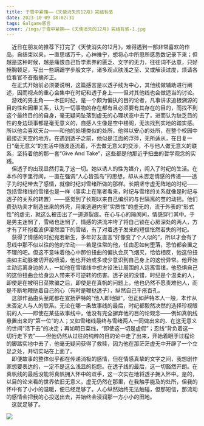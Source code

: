 ```yaml
---
title: 于雪中紧拥——《天使消失的12月》完结有感
date: 2023-10-09 18:02:31
tags: Galgame感言
cover: /imgs/于雪中紧拥——《天使消失的12月》完结有感-1.jpg
---
```


&ensp;&ensp;近日在朋友的推荐下打完了《天使消失的12月》。难得遇到一部非常喜欢的作品，自结束以来，一直思绪万千，心神难宁，想将心中所思所感悉数记录下来；但越是这种时候，越是痛恨自己哲学素养的匮乏、文字的无力，往往词不达意，只好捶胸顿足，写出一些蹒跚学步般文字，诸多观点肤浅之至、又或解读过度，烦请各位看官不吝指摘斧正。  
&ensp;&ensp;在正式开始前必须要说明，这篇感言是以透子线为中心，其他线做辅助进行阐述，因而视点的重心会集中在时纪和透子身上——但对其他线也会做适当的讨论。  
&ensp;&ensp;游戏的男主角——木田时纪，是一个颇为偏执的目的论者，凡事讲求追根溯源的目的性和因果关系，认为一切事物的存在都有且必须要有其存在的目的，而找不到这个最终目的的自身，毫无疑问坠落到虚无的心理状态中去了，进而认为缺乏目的性的身边琐事都是毫无意义的，自感人生像是空中楼阁，无法找到实地的踏实感。所以他会喜欢天台——和他的处境类似的处所，他得以安心的处所，在整个校园中最接近天空的地方。在遇到透子之前，他似是江面的浮萍，无所适从，在日复一日“毫无意义”的生活中随波逐流着，不去做无意义的交涉，不与他人做无意义的联系，坚持着他的那一套“Give And Take”，这些都是他那近乎扭曲的哲学观念的实践。  
&ensp;&ensp;但透子的出现显然打乱了这一切。她以诱人的性为媒介，闯入了时纪的生活。在本作的字里行间，一直在强调“人心皆孤岛”的思想，却从未否定情感的传递——透子为时纪带去了感情，就像时纪对雪绪所做的那样。长期坚守虚无阵地的时纪——包括雪绪线的雪绪也是一样（事实上在笔者看来，时纪与雪绪的关系就像是时纪与透子的关系的转置）——感觉到了长期以来自己编织的与世隔离的茧的动摇。他们费劲功夫才制造出来的外壳，用来逃避内里“实质性”的虚无的，流于外表的“形式性”的虚无，就这么被击出了一道道裂痕。在心与心的隔阂间，情感穿行其中。于是男主迷惘了，雪绪也迷惘了，情感的洪流冲垮了将自己锁在心房深处的两人，方才有了环抱着波伊凄然泪下的雪绪，有了对着透子发来的短信怅然若失的时纪。  
&ensp;&ensp;获得了情感的时纪宛若新生，多年好友直言“好像变了个人似的”，所以才会有了忍线中那不似以往的他的举动——若是往常的他，任由忍如何堕落，恐怕都会置之不理的吧。但这不意味着他心中那份扭曲的偏执会灰飞烟灭，恰恰相反，他这份扭曲如主动脉被切开般喷涌，他也开始或多或少意识到自己身上的这份异常。他开始主动远离身边的人，一如他在雪绪线中想方设法让周围的人远离雪绪，他恐惧自己的这份扭曲会给身边人带来不可逆转的伤害。透子说的没错，时纪是个温柔的人，即使是在被明日菜欺骗之后，即使是在真帆的问题上，他也仍然不愿责难他人，而是不断地鞭挞着自己的心（有时是鞭挞透子），纵然自己千疮百孔。  
&ensp;&ensp;这部作品由头至尾都在宣扬萨特的“他人即地狱”，但正如萨特本人一般，本作从未否定人与人的联系。无论在哪一条故事线的最后，时纪都毅然决然的选择珍视眼前的人——即使在某些故事线中，他没有完全摒弃他的目的论观念——例如真帆线悬置出来的“第一位”的人；又如雪绪线最终与雪绪两人一同做出来的、在这无意义的世间“活下去”的决定；再如明日菜线，“即使这一切是虚假”；忍线“背负着这一切行走下去”——但他仍然从过往的纯粹的目的论中走了出来，开始着眼于过程论的脚踏实地中去了，他毫无疑问获得了救赎，因为他在那茫茫虚无中开辟了一个立足之处，并切实站在上面了。  
&ensp;&ensp;即便故事的整体似乎都在传递消极的感情，但在情感真挚的文字之间，我想剧作家想要表达的，一定不是这么浅显的抱怨。在透子线的最后，这一切豁然开朗。在真帆线的最后没能将真帆拥入怀中的双手，这一次实在地将透子拥入怀中。是的，以目的论来看的世界依旧无意义，虚无仍然在那里，在我触手能及的处所，但我的怀中有了小小的温暖，便已经足够了。人心纵然始终无法触碰，但那短信，那流动的感情会把我的心投送出去，并始终会浸润那一方小小的田地。  
&ensp;&ensp;这就足够了。  

<img src="/imgs/于雪中紧拥——《天使消失的12月》完结有感-1.jpg">
